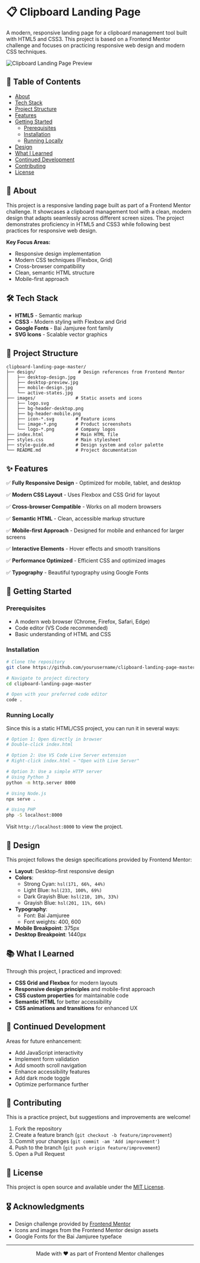 # 📋 Clipboard Landing Page

A modern, responsive landing page for a clipboard management tool built with HTML5 and CSS3. This project is based on a Frontend Mentor challenge and focuses on practicing responsive web design and modern CSS techniques.

![Clipboard Landing Page Preview](./design/desktop-preview.jpg)

## 📖 Table of Contents

- [About](#-about)
- [Tech Stack](#-tech-stack)
- [Project Structure](#-project-structure)
- [Features](#-features)
- [Getting Started](#-getting-started)
  - [Prerequisites](#prerequisites)
  - [Installation](#installation)
  - [Running Locally](#running-locally)
- [Design](#-design)
- [What I Learned](#-what-i-learned)
- [Continued Development](#-continued-development)
- [Contributing](#-contributing)
- [License](#-license)

## 🎯 About

This project is a responsive landing page built as part of a Frontend Mentor challenge. It showcases a clipboard management tool with a clean, modern design that adapts seamlessly across different screen sizes. The project demonstrates proficiency in HTML5 and CSS3 while following best practices for responsive web design.

**Key Focus Areas:**
- Responsive design implementation
- Modern CSS techniques (Flexbox, Grid)
- Cross-browser compatibility
- Clean, semantic HTML structure
- Mobile-first approach

## 🛠 Tech Stack

- **HTML5** - Semantic markup
- **CSS3** - Modern styling with Flexbox and Grid
- **Google Fonts** - Bai Jamjuree font family
- **SVG Icons** - Scalable vector graphics

## 📁 Project Structure

```
clipboard-landing-page-master/
├── design/                # Design references from Frontend Mentor
│   ├── desktop-design.jpg
│   ├── desktop-preview.jpg
│   ├── mobile-design.jpg
│   └── active-states.jpg
├── images/               # Static assets and icons
│   ├── logo.svg
│   ├── bg-header-desktop.png
│   ├── bg-header-mobile.png
│   ├── icon-*.svg        # Feature icons
│   ├── image-*.png       # Product screenshots
│   └── logo-*.png        # Company logos
├── index.html            # Main HTML file
├── styles.css            # Main stylesheet
├── style-guide.md        # Design system and color palette
└── README.md             # Project documentation
```

## ✨ Features

✅ **Fully Responsive Design** - Optimized for mobile, tablet, and desktop

✅ **Modern CSS Layout** - Uses Flexbox and CSS Grid for layout

✅ **Cross-browser Compatible** - Works on all modern browsers

✅ **Semantic HTML** - Clean, accessible markup structure

✅ **Mobile-first Approach** - Designed for mobile and enhanced for larger screens

✅ **Interactive Elements** - Hover effects and smooth transitions

✅ **Performance Optimized** - Efficient CSS and optimized images

✅ **Typography** - Beautiful typography using Google Fonts

## 🚀 Getting Started

### Prerequisites

- A modern web browser (Chrome, Firefox, Safari, Edge)
- Code editor (VS Code recommended)
- Basic understanding of HTML and CSS

### Installation

```bash
# Clone the repository
git clone https://github.com/yourusername/clipboard-landing-page-master.git

# Navigate to project directory
cd clipboard-landing-page-master

# Open with your preferred code editor
code .
```

### Running Locally

Since this is a static HTML/CSS project, you can run it in several ways:

```bash
# Option 1: Open directly in browser
# Double-click index.html

# Option 2: Use VS Code Live Server extension
# Right-click index.html → "Open with Live Server"

# Option 3: Use a simple HTTP server
# Using Python 3
python -m http.server 8000

# Using Node.js
npx serve .

# Using PHP
php -S localhost:8000
```

Visit `http://localhost:8000` to view the project.

## 🎨 Design

This project follows the design specifications provided by Frontend Mentor:

- **Layout**: Desktop-first responsive design
- **Colors**: 
  - Strong Cyan: `hsl(171, 66%, 44%)`
  - Light Blue: `hsl(233, 100%, 69%)`
  - Dark Grayish Blue: `hsl(210, 10%, 33%)`
  - Grayish Blue: `hsl(201, 11%, 66%)`
- **Typography**: 
  - Font: Bai Jamjuree
  - Font weights: 400, 600
- **Mobile Breakpoint**: 375px
- **Desktop Breakpoint**: 1440px

## 📚 What I Learned

Through this project, I practiced and improved:

- **CSS Grid and Flexbox** for modern layouts
- **Responsive design principles** and mobile-first approach
- **CSS custom properties** for maintainable code
- **Semantic HTML** for better accessibility
- **CSS animations and transitions** for enhanced UX

## 🔄 Continued Development

Areas for future enhancement:

- Add JavaScript interactivity
- Implement form validation
- Add smooth scroll navigation
- Enhance accessibility features
- Add dark mode toggle
- Optimize performance further

## 🤝 Contributing

This is a practice project, but suggestions and improvements are welcome!

1. Fork the repository
2. Create a feature branch (`git checkout -b feature/improvement`)
3. Commit your changes (`git commit -am 'Add improvement'`)
4. Push to the branch (`git push origin feature/improvement`)
5. Open a Pull Request

## 📄 License

This project is open source and available under the [MIT License](LICENSE).

## 🎖️ Acknowledgments

- Design challenge provided by [Frontend Mentor](https://www.frontendmentor.io/)
- Icons and images from the Frontend Mentor design assets
- Google Fonts for the Bai Jamjuree typeface

---

<div align="center">
  <p>Made with ❤️ as part of Frontend Mentor challenges</p>
</div>
